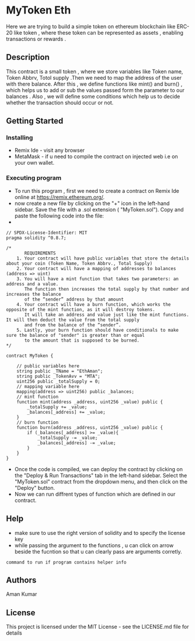 # MyToken Eth

Here we are trying to build a simple token on ethereum blockchain like ERC-20 like token , where these token can be represented as assets , enabling transactions or rewards .

## Description

This contract is a small token , where we store variables like Token name, Token Abbrv, Totol supply .Then we need to map the address of the user with there balance. After this , we define functions like mint() and burn() , which helps us to add or sub the values passed form the parameter to our balances . Also , we will define some conditions which help us to decide whether the transaction should occur or not. 

## Getting Started

### Installing

* Remix Ide - visit any browser 
* MetaMask  - if u need to compile the contract on injected web i.e on your own wallet.

### Executing program

* To run this program , first we need to create a contract on Remix Ide online at https://remix.ethereum.org/.
* now create a new file by clicking on the "+" icon in the left-hand sidebar. Save the file with a .sol extension ( "MyToken.sol"). Copy and paste the following code into the file:
* 
```
// SPDX-License-Identifier: MIT
pragma solidity ^0.8.7;

/*
       REQUIREMENTS
    1. Your contract will have public variables that store the details about your coin (Token Name, Token Abbrv., Total Supply)
    2. Your contract will have a mapping of addresses to balances (address => uint)
    3. You will have a mint function that takes two parameters: an address and a value. 
       The function then increases the total supply by that number and increases the balance 
       of the “sender” address by that amount
    4. Your contract will have a burn function, which works the opposite of the mint function, as it will destroy tokens. 
       It will take an address and value just like the mint functions. It will then deduct the value from the total supply 
       and from the balance of the “sender”.
    5. Lastly, your burn function should have conditionals to make sure the balance of "sender" is greater than or equal 
       to the amount that is supposed to be burned.
*/

contract MyToken {

    // public variables here
    string public _TName = "EthAman";
    string public _TokenAvv = "MTA";
    uint256 public _totalSupply = 0;
    // mapping variable here
    mapping(address => uint256) public _balances;
    // mint function
    function mint(address _address, uint256 _value) public {
        _totalSupply += _value;
        _balances[_address] += _value;
    }
    // burn function
    function burn(address _address, uint256 _value) public {
        if (_balances[_address] >= _value){
            _totalSupply -= _value;
            _balances[_address] -= _value;
        }
    }
}
```


* Once the code is compiled, we can deploy the contract by clicking on the "Deploy & Run Transactions" tab in the left-hand sidebar. Select the "MyToken.sol" contract from the dropdown menu, and then click on the "Deploy" button.
* Now we can run diffrent types of function which are defined in our contract.
## Help

* make sure to use the right version of solidity and to specify the license key
* while passing the argument to the functions , u can click on arrow beside the fucntion so that u can clearly pass are arguments corretly.
```
command to run if program contains helper info
```

## Authors

Aman Kumar 



## License

This project is licensed under the MIT License - see the LICENSE.md file for details
